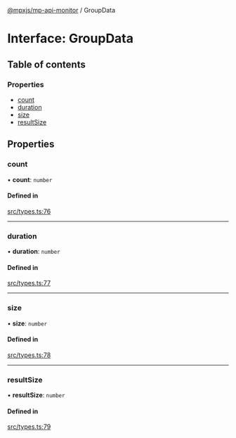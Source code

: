 [@mpxjs/mp-api-monitor](../index.md) / GroupData

# Interface: GroupData

## Table of contents

### Properties

- [count](GroupData.md#count)
- [duration](GroupData.md#duration)
- [size](GroupData.md#size)
- [resultSize](GroupData.md#resultsize)

## Properties

### count

• **count**: `number`

#### Defined in

[src/types.ts:76](https://github.com/mpx-ecology/mp-api-monitor/blob/master/src/types.ts#L76)

___

### duration

• **duration**: `number`

#### Defined in

[src/types.ts:77](https://github.com/mpx-ecology/mp-api-monitor/blob/master/src/types.ts#L77)

___

### size

• **size**: `number`

#### Defined in

[src/types.ts:78](https://github.com/mpx-ecology/mp-api-monitor/blob/master/src/types.ts#L78)

___

### resultSize

• **resultSize**: `number`

#### Defined in

[src/types.ts:79](https://github.com/mpx-ecology/mp-api-monitor/blob/master/src/types.ts#L79)
